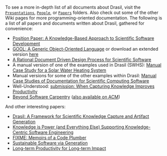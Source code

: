 To see a more in-depth list of all documents about Drasil, visit the [`Presentations`](https://github.com/JacquesCarette/Drasil/tree/master/Presentations), [`People`](https://github.com/JacquesCarette/Drasil/tree/master/People), or [`Papers`](https://github.com/JacquesCarette/Drasil/tree/master/Papers) folders. Also check out some of the other Wiki pages for more programming-oriented documentation. The following is a list of all papers and documents written about Drasil, gathered for convenience:
- [Position Paper: A Knowledge-Based Approach to Scientific Software Development](https://github.com/JacquesCarette/Drasil/blob/master/People/Dan/ICSE%20Workshop%20-%20SE4Science/ICSE_LiterateFrameworkForSCSoftware_LSS.pdf)
- [GOOL: A Generic Object-Oriented Language](https://github.com/JacquesCarette/Drasil/blob/master/Papers/GOOL/GOOL.pdf) or download an extended version [here](https://arxiv.org/abs/1911.11824)
- [A Rational Document Driven Design Process for Scientific Software](https://www.taylorfrancis.com/chapters/edit/10.1201/9781315368924-12/rational-document-driven-design-process-scientific-software-spencer-smith)
- A manual version of one of the examples used in Drasil (SWHS): [Manual Case Study for a Solar Water Heating System](https://github.com/smiths/swhs)
- Manual versions for some of the other examples within Drasil: [Manual Case Studies of Documentation for Scientific Computing Software](https://github.com/smiths/caseStudies)
- Well-Understood: [submission: When Capturing Knowledge Improves Productivity](https://github.com/JacquesCarette/Drasil/blob/master/Papers/WellUnderstood/wu.pdf)
- [Beyond Software Carpentry](https://gitlab.cas.mcmaster.ca/smiths/pub/-/blob/master/Smith2018.pdf) ([also available on ACM](https://dl.acm.org/doi/10.1145/3194747.3194749))

And other interesting papers:
- [Drasil: A Framework for Scientific Knowledge Capture and Artifact Generation](https://github.com/JacquesCarette/Drasil/blob/master/Presentations/SE-CSE_SE-CoDeSE2017/SzymczakEtAl2017.pdf)
- [Knowledge is Power (and Everything Else) Supporting Knowledge-Centric Software Engineering](https://github.com/JacquesCarette/Drasil/blob/master/People/Dan/FASE2018/SzymczakEtAl2018.pdf)
- [FIXME: Memoirs of a Code Plumber](https://github.com/JacquesCarette/Drasil/blob/master/People/Gabe/report.pdf)
- [Sustainable Software via Generation](https://github.com/JacquesCarette/Drasil/blob/master/Presentations/BRIC_2021/BRIC_2021.pdf)
- [Long-term Productivity for Long-term Impact](https://arxiv.org/abs/2009.14015)